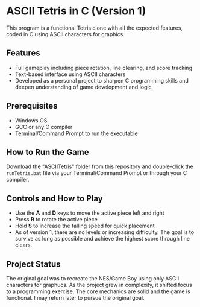 # ASCII Tetris in C (Version 1)

This program is a functional Tetris clone with all the expected features, coded in C using ASCII characters for graphics.

## Features

- Full gameplay including piece rotation, line clearing, and score tracking  
- Text-based interface using ASCII characters  
- Developed as a personal project to sharpen C programming skills and deepen understanding of game development and logic

## Prerequisites

- Windows OS  
- GCC or any C compiler  
- Terminal/Command Prompt to run the executable

## How to Run the Game

Download the "ASCIITetris" folder from this repository and double-click the `runTetris.bat` file via your Terminal/Command Prompt or through your C compiler.

## Controls and How to Play

- Use the **A** and **D** keys to move the active piece left and right  
- Press **R** to rotate the active piece  
- Hold **S** to increase the falling speed for quick placement  
- As of version 1, there are no levels or increasing difficulty. The goal is to survive as long as possible and achieve the highest score through line clears.

## Project Status

The original goal was to recreate the NES/Game Boy using only ASCII characters for graphucs. As the project grew in complexity, it shifted focus to a programming exercise. The core mechanics are solid and the game is functional. I may return later to pursue the original goal.
